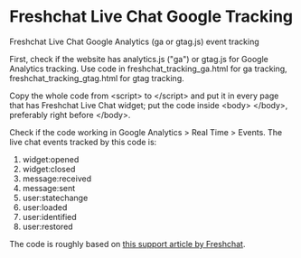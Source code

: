 # Freshchat Live Chat Google Tracking
Freshchat Live Chat Google Analytics (ga or gtag.js) event tracking

First, check if the website has analytics.js ("ga") or gtag.js for Google Analytics tracking.
Use code in freshchat_tracking_ga.html for ga tracking, freshchat_tracking_gtag.html for gtag tracking.

Copy the whole code from \<script\> to \<\/script\> and put it in every page that has Freshchat Live Chat widget; put the code inside \<body\> \<\/body\>, preferably right before \<\/body\>.

Check if the code working in Google Analytics > Real Time > Events.
The live chat events tracked by this code is:
1. widget:opened
2. widget:closed
3. message:received
4. message:sent
5. user:statechange
6. user:loaded
7. user:identified
8. user:restored

The code is roughly based on <a href="https://support.freshchat.com/support/solutions/articles/238128-freshchat-with-google-analytics-event-tracking">this support article by Freshchat</a>.
